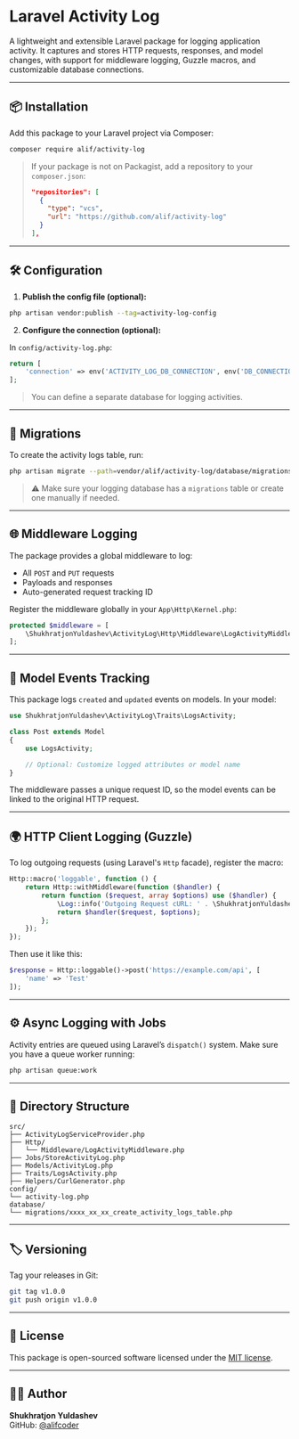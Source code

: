 
# Laravel Activity Log

A lightweight and extensible Laravel package for logging application activity. It captures and stores HTTP requests, responses, and model changes, with support for middleware logging, Guzzle macros, and customizable database connections.

---

## 📦 Installation

Add this package to your Laravel project via Composer:

```bash
composer require alif/activity-log
```

> If your package is not on Packagist, add a repository to your `composer.json`:
>
> ```json
> "repositories": [
>   {
>     "type": "vcs",
>     "url": "https://github.com/alif/activity-log"
>   }
> ],
> ```

---

## 🛠 Configuration

1. **Publish the config file (optional):**

```bash
php artisan vendor:publish --tag=activity-log-config
```

2. **Configure the connection (optional):**

In `config/activity-log.php`:

```php
return [
    'connection' => env('ACTIVITY_LOG_DB_CONNECTION', env('DB_CONNECTION')),
];
```

> You can define a separate database for logging activities.

---

## 🧬 Migrations

To create the activity logs table, run:

```bash
php artisan migrate --path=vendor/alif/activity-log/database/migrations
```

> ⚠️ Make sure your logging database has a `migrations` table or create one manually if needed.

---

## 🌐 Middleware Logging

The package provides a global middleware to log:

- All `POST` and `PUT` requests
- Payloads and responses
- Auto-generated request tracking ID

Register the middleware globally in your `App\Http\Kernel.php`:

```php
protected $middleware = [
    \ShukhratjonYuldashev\ActivityLog\Http\Middleware\LogActivityMiddleware::class,
];
```

---

## 🧱 Model Events Tracking

This package logs `created` and `updated` events on models. In your model:

```php
use ShukhratjonYuldashev\ActivityLog\Traits\LogsActivity;

class Post extends Model
{
    use LogsActivity;

    // Optional: Customize logged attributes or model name
}
```

The middleware passes a unique request ID, so the model events can be linked to the original HTTP request.

---

## 🌍 HTTP Client Logging (Guzzle)

To log outgoing requests (using Laravel's `Http` facade), register the macro:

```php
Http::macro('loggable', function () {
    return Http::withMiddleware(function ($handler) {
        return function ($request, array $options) use ($handler) {
            \Log::info('Outgoing Request cURL: ' . \ShukhratjonYuldashev\ActivityLog\Helpers\CurlGenerator::generateCurl($request));
            return $handler($request, $options);
        };
    });
});
```

Then use it like this:

```php
$response = Http::loggable()->post('https://example.com/api', [
    'name' => 'Test'
]);
```

---

## ⚙️ Async Logging with Jobs

Activity entries are queued using Laravel’s `dispatch()` system. Make sure you have a queue worker running:

```bash
php artisan queue:work
```

---

## 📁 Directory Structure

```
src/
├── ActivityLogServiceProvider.php
├── Http/
│   └── Middleware/LogActivityMiddleware.php
├── Jobs/StoreActivityLog.php
├── Models/ActivityLog.php
├── Traits/LogsActivity.php
├── Helpers/CurlGenerator.php
config/
└── activity-log.php
database/
└── migrations/xxxx_xx_xx_create_activity_logs_table.php
```

---

## 🏷 Versioning

Tag your releases in Git:

```bash
git tag v1.0.0
git push origin v1.0.0
```

---

## 📄 License

This package is open-sourced software licensed under the [MIT license](LICENSE).

---

## 🧑‍💻 Author

**Shukhratjon Yuldashev**  
GitHub: [@alifcoder](https://github.com/alifcoder)
